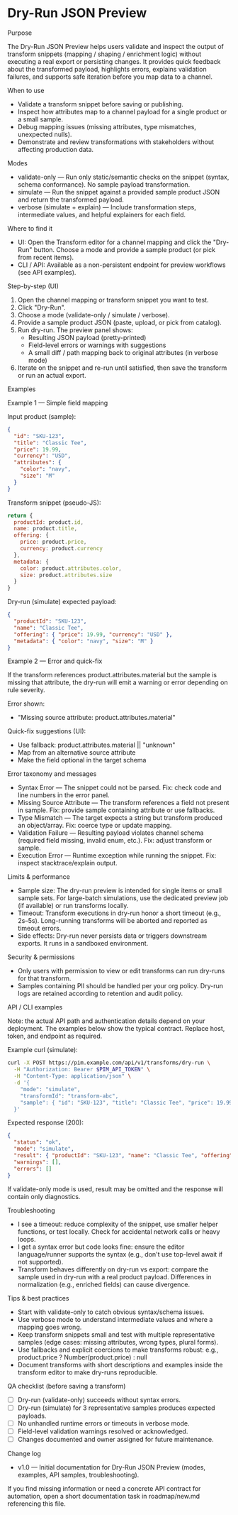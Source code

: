 # Dry-Run JSON Preview

Purpose

The Dry-Run JSON Preview helps users validate and inspect the output of transform snippets (mapping / shaping / enrichment logic) without executing a real export or persisting changes. It provides quick feedback about the transformed payload, highlights errors, explains validation failures, and supports safe iteration before you map data to a channel.

When to use

- Validate a transform snippet before saving or publishing.
- Inspect how attributes map to a channel payload for a single product or a small sample.
- Debug mapping issues (missing attributes, type mismatches, unexpected nulls).
- Demonstrate and review transformations with stakeholders without affecting production data.

Modes

- validate-only — Run only static/semantic checks on the snippet (syntax, schema conformance). No sample payload transformation.
- simulate — Run the snippet against a provided sample product JSON and return the transformed payload.
- verbose (simulate + explain) — Include transformation steps, intermediate values, and helpful explainers for each field.

Where to find it

- UI: Open the Transform editor for a channel mapping and click the "Dry-Run" button. Choose a mode and provide a sample product (or pick from recent items).
- CLI / API: Available as a non-persistent endpoint for preview workflows (see API examples).

Step-by-step (UI)

1. Open the channel mapping or transform snippet you want to test.
2. Click "Dry-Run".
3. Choose a mode (validate-only / simulate / verbose).
4. Provide a sample product JSON (paste, upload, or pick from catalog).
5. Run dry-run. The preview panel shows:
   - Resulting JSON payload (pretty-printed)
   - Field-level errors or warnings with suggestions
   - A small diff / path mapping back to original attributes (in verbose mode)
6. Iterate on the snippet and re-run until satisfied, then save the transform or run an actual export.

Examples

Example 1 — Simple field mapping

Input product (sample):

```json
{
  "id": "SKU-123",
  "title": "Classic Tee",
  "price": 19.99,
  "currency": "USD",
  "attributes": {
    "color": "navy",
    "size": "M"
  }
}
```

Transform snippet (pseudo-JS):

```js
return {
  productId: product.id,
  name: product.title,
  offering: {
    price: product.price,
    currency: product.currency
  },
  metadata: {
    color: product.attributes.color,
    size: product.attributes.size
  }
}
```

Dry-run (simulate) expected payload:

```json
{
  "productId": "SKU-123",
  "name": "Classic Tee",
  "offering": { "price": 19.99, "currency": "USD" },
  "metadata": { "color": "navy", "size": "M" }
}
```

Example 2 — Error and quick-fix

If the transform references product.attributes.material but the sample is missing that attribute, the dry-run will emit a warning or error depending on rule severity.

Error shown:

- "Missing source attribute: product.attributes.material"

Quick-fix suggestions (UI):

- Use fallback: product.attributes.material || "unknown"
- Map from an alternative source attribute
- Make the field optional in the target schema

Error taxonomy and messages

- Syntax Error — The snippet could not be parsed. Fix: check code and line numbers in the error panel.
- Missing Source Attribute — The transform references a field not present in sample. Fix: provide sample containing attribute or use fallbacks.
- Type Mismatch — The target expects a string but transform produced an object/array. Fix: coerce type or update mapping.
- Validation Failure — Resulting payload violates channel schema (required field missing, invalid enum, etc.). Fix: adjust transform or sample.
- Execution Error — Runtime exception while running the snippet. Fix: inspect stacktrace/explain output.

Limits & performance

- Sample size: The dry-run preview is intended for single items or small sample sets. For large-batch simulations, use the dedicated preview job (if available) or run transforms locally.
- Timeout: Transform executions in dry-run honor a short timeout (e.g., 2s–5s). Long-running transforms will be aborted and reported as timeout errors.
- Side effects: Dry-run never persists data or triggers downstream exports. It runs in a sandboxed environment.

Security & permissions

- Only users with permission to view or edit transforms can run dry-runs for that transform.
- Samples containing PII should be handled per your org policy. Dry-run logs are retained according to retention and audit policy.

API / CLI examples

Note: the actual API path and authentication details depend on your deployment. The examples below show the typical contract. Replace host, token, and endpoint as required.

Example curl (simulate):

```bash
curl -X POST https://pim.example.com/api/v1/transforms/dry-run \
  -H "Authorization: Bearer $PIM_API_TOKEN" \
  -H "Content-Type: application/json" \
  -d '{
    "mode": "simulate",
    "transformId": "transform-abc",
    "sample": { "id": "SKU-123", "title": "Classic Tee", "price": 19.99 }
  }'
```

Expected response (200):

```json
{
  "status": "ok",
  "mode": "simulate",
  "result": { "productId": "SKU-123", "name": "Classic Tee", "offering": { "price": 19.99 } },
  "warnings": [],
  "errors": []
}
```

If validate-only mode is used, result may be omitted and the response will contain only diagnostics.

Troubleshooting

- I see a timeout: reduce complexity of the snippet, use smaller helper functions, or test locally. Check for accidental network calls or heavy loops.
- I get a syntax error but code looks fine: ensure the editor language/runner supports the syntax (e.g., don't use top-level await if not supported).
- Transform behaves differently on dry-run vs export: compare the sample used in dry-run with a real product payload. Differences in normalization (e.g., enriched fields) can cause divergence.

Tips & best practices

- Start with validate-only to catch obvious syntax/schema issues.
- Use verbose mode to understand intermediate values and where a mapping goes wrong.
- Keep transform snippets small and test with multiple representative samples (edge cases: missing attributes, wrong types, plural forms).
- Use fallbacks and explicit coercions to make transforms robust: e.g., product.price ? Number(product.price) : null
- Document transforms with short descriptions and examples inside the transform editor to make dry-runs reproducible.

QA checklist (before saving a transform)

- [ ] Dry-run (validate-only) succeeds without syntax errors.
- [ ] Dry-run (simulate) for 3 representative samples produces expected payloads.
- [ ] No unhandled runtime errors or timeouts in verbose mode.
- [ ] Field-level validation warnings resolved or acknowledged.
- [ ] Changes documented and owner assigned for future maintenance.

Change log

- v1.0 — Initial documentation for Dry-Run JSON Preview (modes, examples, API samples, troubleshooting).

If you find missing information or need a concrete API contract for automation, open a short documentation task in roadmap/new.md referencing this file.